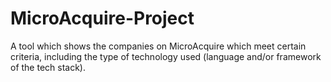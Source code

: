 # MicroAcquire-Project
A tool which shows the companies on MicroAcquire which meet certain criteria, including the type of technology used (language and/or framework of the tech stack).
